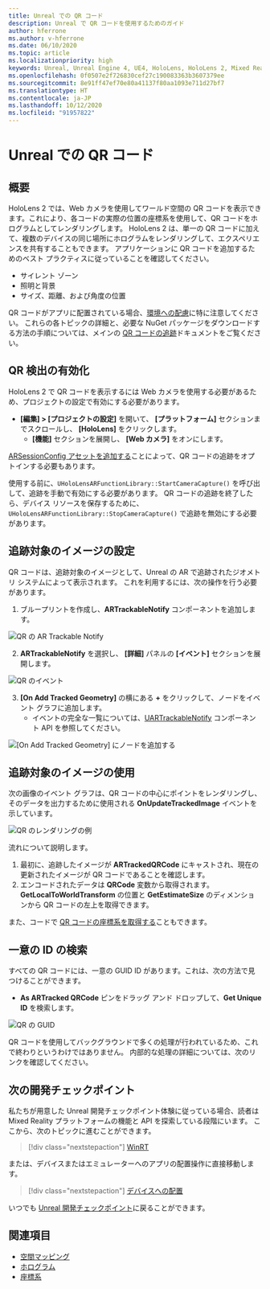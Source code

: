 ```yaml
---
title: Unreal での QR コード
description: Unreal で QR コードを使用するためのガイド
author: hferrone
ms.author: v-hferrone
ms.date: 06/10/2020
ms.topic: article
ms.localizationpriority: high
keywords: Unreal, Unreal Engine 4, UE4, HoloLens, HoloLens 2, Mixed Reality, 開発, 機能, ドキュメント, ガイド, ホログラム, QR コード
ms.openlocfilehash: 0f0507e2f726830cef27c190083363b3607379ee
ms.sourcegitcommit: 8e91ff47ef70e80a41137f80aa1093e711d27bf7
ms.translationtype: HT
ms.contentlocale: ja-JP
ms.lasthandoff: 10/12/2020
ms.locfileid: "91957822"
---
```

# <a name="qr-codes-in-unreal"></a>Unreal での QR コード

## <a name="overview"></a>概要

HoloLens 2 では、Web カメラを使用してワールド空間の QR コードを表示できます。これにより、各コードの実際の位置の座標系を使用して、QR コードをホログラムとしてレンダリングします。  HoloLens 2 は、単一の QR コードに加えて、複数のデバイスの同じ場所にホログラムをレンダリングして、エクスペリエンスを共有することもできます。 アプリケーションに QR コードを追加するためのベスト プラクティスに従っていることを確認してください。

- サイレント ゾーン
- 照明と背景
- サイズ、距離、および角度の位置

QR コードがアプリに配置されている場合、[環境への配慮](../../environment-considerations-for-hololens.md)に特に注意してください。 これらの各トピックの詳細と、必要な NuGet パッケージをダウンロードする方法の手順については、メインの [QR コードの追跡](../platform-capabilities-and-apis/qr-code-tracking.md)ドキュメントをご覧ください。

## <a name="enabling-qr-detection"></a>QR 検出の有効化
HoloLens 2 で QR コードを表示するには Web カメラを使用する必要があるため、プロジェクトの設定で有効にする必要があります。
- **[編集] > [プロジェクトの設定]** を開いて、 **[プラットフォーム]** セクションまでスクロールし、 **[HoloLens]** をクリックします。
    + **[機能]** セクションを展開し、 **[Web カメラ]** をオンにします。  

[ARSessionConfig アセットを追加する](https://docs.microsoft.com/windows/mixed-reality/unreal-uxt-ch3#adding-the-session-asset)ことによって、QR コードの追跡をオプトインする必要もあります。

使用する前に、`UHoloLensARFunctionLibrary::StartCameraCapture()` を呼び出して、追跡を手動で有効にする必要があります。 QR コードの追跡を終了したら、デバイス リソースを保存するために、`UHoloLensARFunctionLibrary::StopCameraCapture()` で追跡を無効にする必要があります。

## <a name="setting-up-a-tracked-image"></a>追跡対象のイメージの設定

QR コードは、追跡対象のイメージとして、Unreal の AR で追跡されたジオメトリ システムによって表示されます。 これを利用するには、次の操作を行う必要があります。
1. ブループリントを作成し、**ARTrackableNotify** コンポーネントを追加します。

![QR の AR Trackable Notify](images/unreal-spatialmapping-artrackablenotify.PNG)

2. **ARTrackableNotify** を選択し、 **[詳細]** パネルの **[イベント]** セクションを展開します。

![QR のイベント](images/unreal-spatialmapping-events.PNG)

3. **[On Add Tracked Geometry]** の横にある **+** をクリックして、ノードをイベント グラフに追加します。
    - イベントの完全な一覧については、[UARTrackableNotify](https://docs.unrealengine.com/API/Runtime/AugmentedReality/UARTrackableNotifyComponent/index.html) コンポーネント API を参照してください。

![[On Add Tracked Geometry] にノードを追加する](images/unreal-qr-codes-tracked-geometry.png)

## <a name="using-a-tracked-image"></a>追跡対象のイメージの使用
次の画像のイベント グラフは、QR コードの中心にポイントをレンダリングし、そのデータを出力するために使用される **OnUpdateTrackedImage** イベントを示しています。

![QR のレンダリングの例](images/unreal-qr-render.PNG)

流れについて説明します。
1. 最初に、追跡したイメージが **ARTrackedQRCode** にキャストされ、現在の更新されたイメージが QR コードであることを確認します。  
2. エンコードされたデータは **QRCode** 変数から取得されます。 **GetLocalToWorldTransform** の位置と **GetEstimateSize** のディメンションから QR コードの左上を取得できます。

また、コードで [QR コードの座標系を取得する](https://docs.microsoft.com/windows/mixed-reality/qr-code-tracking#getting-the-coordinate-system-for-a-qr-code)こともできます。

## <a name="finding-the-unique-id"></a>一意の ID の検索
すべての QR コードには、一意の GUID ID があります。これは、次の方法で見つけることができます。
- **As ARTracked QRCode** ピンをドラッグ アンド ドロップして、**Get Unique ID** を検索します。

![QR の GUID](images/unreal-qr-guid.PNG)

QR コードを使用してバックグラウンドで多くの処理が行われているため、これで終わりというわけではありません。 内部的な処理の詳細については、次のリンクを確認してください。

## <a name="next-development-checkpoint"></a>次の開発チェックポイント

私たちが用意した Unreal 開発チェックポイント体験に従っている場合、読者は Mixed Reality プラットフォームの機能と API を探索している段階にいます。 ここから、次のトピックに進むことができます。

> [!div class="nextstepaction"]
> [WinRT](unreal-winRT.md)

または、デバイスまたはエミュレーターへのアプリの配置操作に直接移動します。

> [!div class="nextstepaction"]
> [デバイスへの配置](unreal-deploying.md)

いつでも [Unreal 開発チェックポイント](unreal-development-overview.md#3-platform-capabilities-and-apis)に戻ることができます。

## <a name="see-also"></a>関連項目
* [空間マッピング](../../design/spatial-mapping.md)
* [ホログラム](../../discover/hologram.md)
* [座標系](../../design/coordinate-systems.md)
